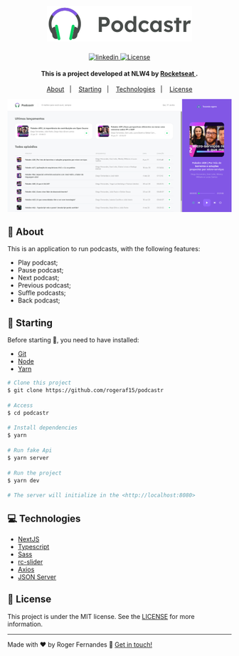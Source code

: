 <h1 align="center">
    <img alt="podcastr" src="./public/logo.svg" />
    <br>
</h1>

<p align="center">
  <a href="https://www.linkedin.com/in/roger-fernandes-1488841b9/">
    <img alt="linkedin" src="https://img.shields.io/badge/-Roger%20Fernandes-8257E6?style=flat&logo=Linkedin&logoColor=white">
  </a>

  <a href="./LICENSE"> 
    <img  alt="License" src="https://img.shields.io/badge/license-MIT-8257E6">
  </a>
</p>

<h4 align="center">
  This is a project developed at NLW4 by <a href="https://github.com/Rocketseat/">Rocketseat </a>.
</h4>


<p align="center">
  <a href="#ledger-about">About</a>&nbsp;&nbsp;&nbsp;|&nbsp;&nbsp;&nbsp;
  <a href="#running-starting">Starting</a>&nbsp;&nbsp;&nbsp;|&nbsp;&nbsp;&nbsp;
  <a href="#computer-technologies">Technologies</a>&nbsp;&nbsp;&nbsp;|&nbsp;&nbsp;&nbsp;
  <a href="#memo-license">License</a>
</p>

![App Screenshot](./public/screenshot.png)


## :ledger: About
This is an application to run podcasts, with the following features:

- Play podcast;
- Pause podcast;
- Next podcast;
- Previous podcast;
- Suffle podcasts;
- Back podcast;

## :running: Starting

Before starting :checkered_flag:, you need to have installed:
- [Git](https://git-scm.com) 
- [Node](https://nodejs.org/en/)
- [Yarn](https://classic.yarnpkg.com/en/)

```bash
# Clone this project
$ git clone https://github.com/rogeraf15/podcastr

# Access
$ cd podcastr

# Install dependencies
$ yarn

# Run fake Api
$ yarn server

# Run the project
$ yarn dev

# The server will initialize in the <http://localhost:8080>
```

## :computer: Technologies

- [NextJS](https://nextjs.org/)
- [Typescript](https://www.typescriptlang.org/)
- [Sass](https://sass-lang.com/)
- [rc-slider](https://github.com/schrodinger/rc-slider)
- [Axios](https://github.com/axios/axios)
- [JSON Server](https://github.com/typicode/json-server)



## :memo: License

This project is under the MIT license. See the [LICENSE](./LICENSE) for more information.

---

Made with ♥ by Roger Fernandes :wave: [Get in touch!](https://www.linkedin.com/in/roger-fernandes-1488841b9/)

